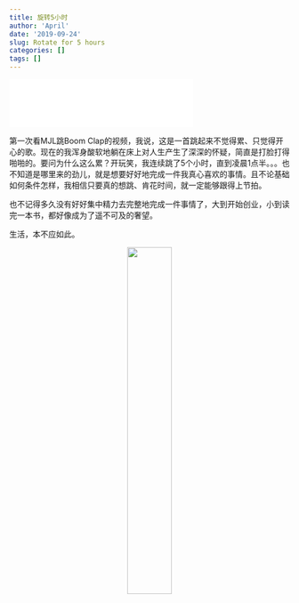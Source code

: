 ```yaml
---
title: 旋转5小时
author: 'April'
date: '2019-09-24'
slug: Rotate for 5 hours
categories: []
tags: []
---
```


<iframe frameborder="no" border="0" marginwidth="0" marginheight="0" width=330 height=86 src="//music.163.com/outchain/player?type=2&id=29450576&auto=0&height=66"></iframe>

第一次看MJL跳Boom Clap的视频，我说，这是一首跳起来不觉得累、只觉得开心的歌。现在的我浑身酸软地躺在床上对人生产生了深深的怀疑，简直是打脸打得啪啪的。要问为什么这么累？开玩笑，我连续跳了5个小时，直到凌晨1点半。。。也不知道是哪里来的劲儿，就是想要好好地完成一件我真心喜欢的事情。且不论基础如何条件怎样，我相信只要真的想跳、肯花时间，就一定能够跟得上节拍。

也不记得多久没有好好集中精力去完整地完成一件事情了，大到开始创业，小到读完一本书，都好像成为了遥不可及的奢望。

生活，本不应如此。

<div align="center"><img src="/figure/2019-09-24/fig1.jpg" width="40%" \></div>
